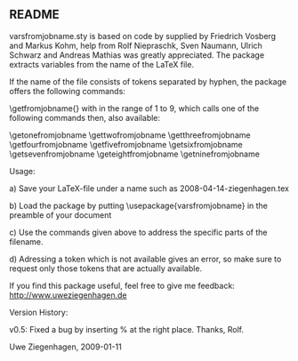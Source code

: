 README
---------

varsfromjobname.sty is based on code by supplied by Friedrich Vosberg and Markus Kohm,  help from Rolf Niepraschk, Sven Naumann, Ulrich Schwarz 
and Andreas Mathias was greatly appreciated. The package extracts variables from the name of the LaTeX file.

If the name of the file consists of tokens separated by hyphen, the package offers the following commands:  

\getfromjobname{<param>} with <param> in the range of 1 to 9, which calls one of the following commands then, also available:

\getonefromjobname 
\gettwofromjobname 
\getthreefromjobname 
\getfourfromjobname 
\getfivefromjobname 
\getsixfromjobname 
\getsevenfromjobname 
\geteightfromjobname 
\getninefromjobname  

Usage:  

a) Save your LaTeX-file under a name such as 2008-04-14-ziegenhagen.tex

b) Load the package by putting \usepackage{varsfromjobname} in the preamble of 
   your document  

c) Use the commands given above to address the specific parts of the filename.

d) Adressing a token which is not available gives an error, so make sure to request
   only those tokens that are actually available.

If you find this package useful, feel free to give me feedback: <http://www.uweziegenhagen.de>

Version History:

v0.5: Fixed a bug by inserting % at the right place. Thanks, Rolf.


Uwe Ziegenhagen, 2009-01-11